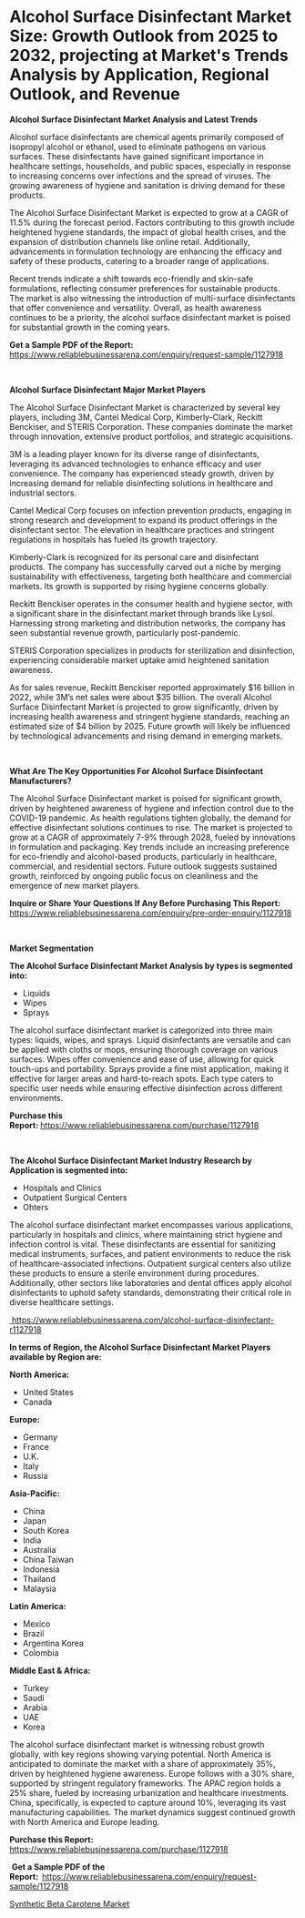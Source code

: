 <p><h1>Alcohol Surface Disinfectant Market Size: Growth Outlook from 2025 to 2032, projecting at Market's Trends Analysis by Application, Regional Outlook, and Revenue</h1></p><p><strong>Alcohol Surface Disinfectant Market Analysis and Latest Trends</strong></p>
<p><p>Alcohol surface disinfectants are chemical agents primarily composed of isopropyl alcohol or ethanol, used to eliminate pathogens on various surfaces. These disinfectants have gained significant importance in healthcare settings, households, and public spaces, especially in response to increasing concerns over infections and the spread of viruses. The growing awareness of hygiene and sanitation is driving demand for these products.</p><p>The Alcohol Surface Disinfectant Market is expected to grow at a CAGR of 11.5% during the forecast period. Factors contributing to this growth include heightened hygiene standards, the impact of global health crises, and the expansion of distribution channels like online retail. Additionally, advancements in formulation technology are enhancing the efficacy and safety of these products, catering to a broader range of applications. </p><p>Recent trends indicate a shift towards eco-friendly and skin-safe formulations, reflecting consumer preferences for sustainable products. The market is also witnessing the introduction of multi-surface disinfectants that offer convenience and versatility. Overall, as health awareness continues to be a priority, the alcohol surface disinfectant market is poised for substantial growth in the coming years.</p></p>
<p><strong>Get a Sample PDF of the Report:&nbsp;</strong> <a href="https://www.reliablebusinessarena.com/enquiry/request-sample/1127918?utm_campaign=2136&utm_medium=2&utm_source=Github&utm_content=ia&utm_term=06032025&utm_id=alcohol-surface-disinfectant">https://www.reliablebusinessarena.com/enquiry/request-sample/1127918</a></p>
<p>&nbsp;</p>
<p><strong>Alcohol Surface Disinfectant Major Market Players</strong></p>
<p><p>The Alcohol Surface Disinfectant Market is characterized by several key players, including 3M, Cantel Medical Corp, Kimberly-Clark, Reckitt Benckiser, and STERIS Corporation. These companies dominate the market through innovation, extensive product portfolios, and strategic acquisitions.</p><p>3M is a leading player known for its diverse range of disinfectants, leveraging its advanced technologies to enhance efficacy and user convenience. The company has experienced steady growth, driven by increasing demand for reliable disinfecting solutions in healthcare and industrial sectors. </p><p>Cantel Medical Corp focuses on infection prevention products, engaging in strong research and development to expand its product offerings in the disinfectant sector. The elevation in healthcare practices and stringent regulations in hospitals has fueled its growth trajectory.</p><p>Kimberly-Clark is recognized for its personal care and disinfectant products. The company has successfully carved out a niche by merging sustainability with effectiveness, targeting both healthcare and commercial markets. Its growth is supported by rising hygiene concerns globally.</p><p>Reckitt Benckiser operates in the consumer health and hygiene sector, with a significant share in the disinfectant market through brands like Lysol. Harnessing strong marketing and distribution networks, the company has seen substantial revenue growth, particularly post-pandemic.</p><p>STERIS Corporation specializes in products for sterilization and disinfection, experiencing considerable market uptake amid heightened sanitation awareness. </p><p>As for sales revenue, Reckitt Benckiser reported approximately $16 billion in 2022, while 3M’s net sales were about $35 billion. The overall Alcohol Surface Disinfectant Market is projected to grow significantly, driven by increasing health awareness and stringent hygiene standards, reaching an estimated size of $4 billion by 2025. Future growth will likely be influenced by technological advancements and rising demand in emerging markets.</p></p>
<p>&nbsp;</p>
<p><strong>What Are The Key Opportunities For Alcohol Surface Disinfectant Manufacturers?</strong></p>
<p><p>The Alcohol Surface Disinfectant market is poised for significant growth, driven by heightened awareness of hygiene and infection control due to the COVID-19 pandemic. As health regulations tighten globally, the demand for effective disinfectant solutions continues to rise. The market is projected to grow at a CAGR of approximately 7-9% through 2028, fueled by innovations in formulation and packaging. Key trends include an increasing preference for eco-friendly and alcohol-based products, particularly in healthcare, commercial, and residential sectors. Future outlook suggests sustained growth, reinforced by ongoing public focus on cleanliness and the emergence of new market players.</p></p>
<p><strong>Inquire or Share Your Questions If Any Before Purchasing This Report:</strong> <a href="https://www.reliablebusinessarena.com/enquiry/pre-order-enquiry/1127918?utm_campaign=2136&utm_medium=2&utm_source=Github&utm_content=ia&utm_term=06032025&utm_id=alcohol-surface-disinfectant">https://www.reliablebusinessarena.com/enquiry/pre-order-enquiry/1127918</a></p>
<p>&nbsp;</p>
<p><strong>Market Segmentation</strong></p>
<p><strong>The Alcohol Surface Disinfectant Market Analysis by types is segmented into:</strong></p>
<p><ul><li>Liquids</li><li>Wipes</li><li>Sprays</li></ul></p>
<p><p>The alcohol surface disinfectant market is categorized into three main types: liquids, wipes, and sprays. Liquid disinfectants are versatile and can be applied with cloths or mops, ensuring thorough coverage on various surfaces. Wipes offer convenience and ease of use, allowing for quick touch-ups and portability. Sprays provide a fine mist application, making it effective for larger areas and hard-to-reach spots. Each type caters to specific user needs while ensuring effective disinfection across different environments.</p></p>
<p><strong>Purchase this Report:&nbsp;</strong><a href="https://www.reliablebusinessarena.com/purchase/1127918?utm_campaign=2136&utm_medium=2&utm_source=Github&utm_content=ia&utm_term=06032025&utm_id=alcohol-surface-disinfectant">https://www.reliablebusinessarena.com/purchase/1127918</a></p>
<p>&nbsp;</p>
<p><strong>The Alcohol Surface Disinfectant Market Industry Research by Application is segmented into:</strong></p>
<p><ul><li>Hospitals and Clinics</li><li>Outpatient Surgical Centers</li><li>Ohters</li></ul></p>
<p><p>The alcohol surface disinfectant market encompasses various applications, particularly in hospitals and clinics, where maintaining strict hygiene and infection control is vital. These disinfectants are essential for sanitizing medical instruments, surfaces, and patient environments to reduce the risk of healthcare-associated infections. Outpatient surgical centers also utilize these products to ensure a sterile environment during procedures. Additionally, other sectors like laboratories and dental offices apply alcohol disinfectants to uphold safety standards, demonstrating their critical role in diverse healthcare settings.</p></p>
<p><a href="https://www.reliablebusinessarena.com/alcohol-surface-disinfectant-r1127918?utm_campaign=2136&utm_medium=2&utm_source=Github&utm_content=ia&utm_term=06032025&utm_id=alcohol-surface-disinfectant">&nbsp;https://www.reliablebusinessarena.com/alcohol-surface-disinfectant-r1127918</a></p>
<p><strong>In terms of Region, the Alcohol Surface Disinfectant Market Players available by Region are:</strong></p>
<p>
    <p> <strong> North America: </strong>
        <ul>
            <li>United States</li>
            <li>Canada</li>
        </ul>
        </p> 
    <p> <strong> Europe: </strong>
        <ul>
            <li>Germany</li>
            <li>France</li>
            <li>U.K.</li>
            <li>Italy</li>
            <li>Russia</li>
        </ul>
        </p> 
    <p> <strong> Asia-Pacific: </strong>
        <ul>
            <li>China</li>
            <li>Japan</li>
            <li>South Korea</li>
            <li>India</li>
            <li>Australia</li>
            <li>China Taiwan</li>
            <li>Indonesia</li>
            <li>Thailand</li>
            <li>Malaysia</li>
        </ul>
        </p> 
    <p> <strong> Latin America: </strong>
        <ul>
            <li>Mexico</li>
            <li>Brazil</li>
            <li>Argentina Korea</li>
            <li>Colombia</li>
        </ul>
        </p> 
    <p> <strong> Middle East & Africa: </strong>
        <ul>
            <li>Turkey</li>
            <li>Saudi</li>
            <li>Arabia</li>
            <li>UAE</li>
            <li>Korea</li>
        </ul>
    </p>
    </p>
<p><p>The alcohol surface disinfectant market is witnessing robust growth globally, with key regions showing varying potential. North America is anticipated to dominate the market with a share of approximately 35%, driven by heightened hygiene awareness. Europe follows with a 30% share, supported by stringent regulatory frameworks. The APAC region holds a 25% share, fueled by increasing urbanization and healthcare investments. China, specifically, is expected to capture around 10%, leveraging its vast manufacturing capabilities. The market dynamics suggest continued growth with North America and Europe leading.</p></p>
<p><strong>Purchase this Report: </strong><a href="https://www.reliablebusinessarena.com/purchase/1127918?utm_campaign=2136&utm_medium=2&utm_source=Github&utm_content=ia&utm_term=06032025&utm_id=alcohol-surface-disinfectant">https://www.reliablebusinessarena.com/purchase/1127918</a></p>
<p>&nbsp;<strong>Get a Sample PDF of the Report:&nbsp;&nbsp;</strong><a href="https://www.reliablebusinessarena.com/enquiry/request-sample/1127918?utm_campaign=2136&utm_medium=2&utm_source=Github&utm_content=ia&utm_term=06032025&utm_id=alcohol-surface-disinfectant">https://www.reliablebusinessarena.com/enquiry/request-sample/1127918</a></p>
<p><strong></strong></p>
<p><p><a href="https://github.com/mharielmesa/Market-Research-Report-List-5/blob/main/synthetic-beta-carotene-market.md?utm_campaign=2136&utm_medium=2&utm_source=Github&utm_content=ia&utm_term=06032025&utm_id=alcohol-surface-disinfectant">Synthetic Beta Carotene Market</a></p></p>